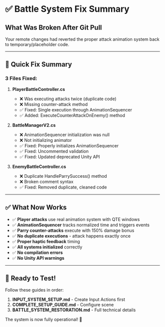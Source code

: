 # ✅ Battle System Fix Summary

## What Was Broken After Git Pull

Your remote changes had reverted the proper attack animation system back to temporary/placeholder code.

---

## 🔧 Quick Fix Summary

### **3 Files Fixed:**

1. **PlayerBattleController.cs**

   - ❌ Was executing attacks twice (duplicate code)
   - ❌ Missing counter-attack method
   - ✅ Fixed: Single execution through AnimationSequencer
   - ✅ Added: ExecuteCounterAttackOnEnemy() method

2. **BattleManagerV2.cs**

   - ❌ AnimationSequencer initialization was null
   - ❌ Not initializing animator
   - ✅ Fixed: Properly initializes AnimationSequencer
   - ✅ Fixed: Uncommented validation
   - ✅ Fixed: Updated deprecated Unity API

3. **EnemyBattleController.cs**
   - ❌ Duplicate HandleParrySuccess() method
   - ❌ Broken comment syntax
   - ✅ Fixed: Removed duplicate, cleaned code

---

## ✅ What Now Works

- ✅ **Player attacks** use real animation system with QTE windows
- ✅ **AnimationSequencer** tracks normalized time and triggers events
- ✅ **Parry counter-attacks** execute with 150% damage bonus
- ✅ **No duplicate executions** - attack happens exactly once
- ✅ **Proper haptic feedback** timing
- ✅ **All systems initialized** correctly
- ✅ **No compilation errors**
- ✅ **No Unity API warnings**

---

## 🎯 Ready to Test!

Follow these guides in order:

1. **INPUT_SYSTEM_SETUP.md** - Create Input Actions first
2. **COMPLETE_SETUP_GUIDE.md** - Configure scene
3. **BATTLE_SYSTEM_RESTORATION.md** - Full technical details

The system is now fully operational! 🎉
